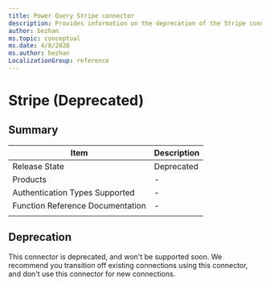 ```yaml
---
title: Power Query Stripe connector
description: Provides information on the deprecation of the Stripe connector.
author: bezhan
ms.topic: conceptual
ms.date: 4/8/2020
ms.author: bezhan
LocalizationGroup: reference
---
```


# Stripe (Deprecated)

## Summary

| Item | Description |
| ---- | ----------- |
| Release State | Deprecated |
| Products | - |
| Authentication Types Supported | - |
| Function Reference Documentation | - |
| | |

## Deprecation

This connector is deprecated, and won't be supported soon. We recommend you transition off existing connections using this connector, and don't use this connector for new connections.  

